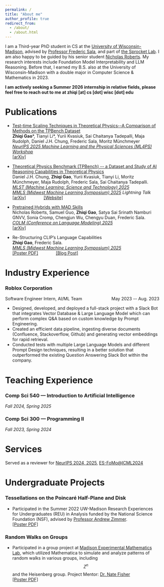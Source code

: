 ```yaml
---
permalink: /
title: "About me"
author_profile: true
redirect_from: 
  - /about/
  - /about.html
---
```


I am a Third-year PhD student in CS at the [University of Wisconsin-Madison](https://www.cs.wisc.edu/), advised by [Professor Frederic Sala](https://pages.cs.wisc.edu/~fredsala/), and part of [the Sprocket Lab](https://sprocketlab.github.io/). I am also happy to be guided by his senior student [Nicholas Roberts](https://nick11roberts.science/). My research interests include Foundation Model Interpretability and LLM Reasoning. Before that, I earned my B.S. also at the University of Wisconsin-Madison with a double major in Computer Science & Mathematics in 2023.


**I am actively seeking a Summer 2026 internship in relative fields, please feel free to reach out to me at zhiqi [at] cs [dot] wisc [dot] edu**


Publications
======
- [Test-time Scaling Techniques in Theoretical Physics--A Comparison of Methods on the TPBench Dataset](https://arxiv.org/abs/2506.20729)  
**Zhiqi Gao***, Tianyi Li*, Yurii Kvasiuk, Sai Chaitanya Tadepalli, Maja Rudolph, Daniel J.H. Chung, Frederic Sala, Moritz Münchmeyer  
*[NeurIPS 2025 Machine Learning and the Physical Sciences (ML4PS) Workshop](https://ml4physicalsciences.github.io/2025/)*  
[[arXiv]](https://arxiv.org/abs/2506.20729) <span style="display:inline-block; width:50px;"></span>  


- [Theoretical Physics Benchmark (TPBench) -- a Dataset and Study of AI Reasoning Capabilities in Theoretical Physics](https://arxiv.org/abs/2502.15815)  
 Daniel J.H. Chung, **Zhiqi Gao**, Yurii Kvasiuk, Tianyi Li, Moritz Münchmeyer, Maja Rudolph, Frederic Sala, Sai Chaitanya Tadepalli.  
*[MLST (Machine Learning: Science and Technology) 2025](https://iopscience.iop.org/journal/2632-2153)*  
*[MMLS (Midwest Machine Learning Symposium) 2025](https://midwest-ml.org/2025/) Lightning Talk*  
[[arXiv]](https://arxiv.org/abs/2502.15815) <span style="display:inline-block; width:50px;"></span>  [[Website]](https://tpbench.org/)


- [Pretrained Hybrids with MAD Skills](https://arxiv.org/abs/2406.00894)  
 Nicholas Roberts, Samuel Guo, **Zhiqi Gao**, Satya Sai Srinath Namburi GNVV, Sonia Cromp, Chengjun Wu, Chengyu Duan, Frederic Sala.  
*[COLM (Conference on Language Modeling) 2025](https://colmweb.org/)*   
[[arXiv]](https://arxiv.org/pdf/2406.00894)


- Re-Structuring CLIP’s Language Capabilities  
**Zhiqi Gao**, Frederic Sala.  
*[MMLS (Midwest Machine Learning Symposium) 2025](https://midwest-ml.org/2025/)*  
[[Poster PDF]](http://zhiqigao2001.github.io/files/CLIP_Lexical_Poster.pdf) <span style="display:inline-block; width:50px;"></span> [[Blog Post]](https://sprocketlab.github.io/posts/2025/05/clip-lexical/)




Industry Experience
======
### Roblox Corporation
<p style="display: flex; justify-content: space-between; align-items: center;">
  <span>Software Engineer Intern, AI/ML Team</span>
  <span>May 2023 -- Aug. 2023</span>
</p>


- Designed, developed, and deployed a full-stack project with a Slack Bot that integrates Vector Database & Large Language Model which can perform complex Q&A based on custom knowledge by Prompt Engineering.
- Created an efficient data pipeline, ingesting diverse documents (Confluence, Stackoverflow, Github) and generating vector embeddings for rapid retrieval.
- Conducted tests with multiple Large Language Models and different Prompt Design techniques, resulting in a better solution that outperformed the existing Question Answering Slack Bot within the company.


Teaching Experience
======
### Comp Sci 540 — Introduction to Artificial Intelligence
*Fall 2024, Spring 2025*
### Comp Sci 300 — Programming II
*Fall 2023, Spring 2024*


Services
======
Served as a reviewer for [NeurIPS 2024, 2025](https://neurips.cc/), [ES-FoMo@ICML2024](https://es-fomo.com/)

Undergraduate Projects
======
### Tessellations on the Poincaré Half-Plane and Disk
- Participated in the Summer 2022 UW-Madison Research Experiences for Undergraduates (REU) in Analysis funded by the National Science Foundation (NSF), advised by [Professor Andrew Zimmer](https://people.math.wisc.edu/~amzimmer2/).\
[[Poster PDF]](http://zhiqigao2001.github.io/files/REU_poster.pdf)

### Random Walks on Groups
- Participated in a group project at [Madison Experimental Mathematics Lab](https://mxm.math.wisc.edu/past-semesters/sp22/), which utilized Mathematica to simulate and analyze patterns of random walks in various groups, including $$Z^n$$ and the Heisenberg group. Project Mentor: [Dr. Nate Fisher](https://sites.google.com/view/natefishermath) \
[[Poster PDF]](http://zhiqigao2001.github.io/files/MXM_Spring_2022_Poster.pdf)

[//]: # (## Miscellaneous)

[//]: # (-)